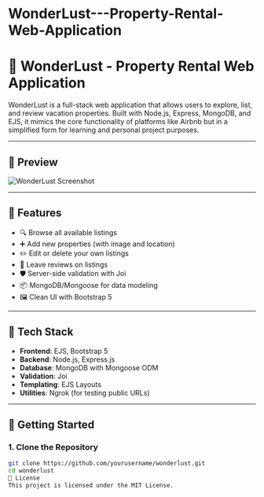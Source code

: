 # WonderLust---Property-Rental-Web-Application
# 🏡 WonderLust - Property Rental Web Application

WonderLust is a full-stack web application that allows users to explore, list, and review vacation properties. Built with Node.js, Express, MongoDB, and EJS, it mimics the core functionality of platforms like Airbnb but in a simplified form for learning and personal project purposes.

---

## 📸 Preview

![WonderLust Screenshot](public/images/preview.png) <!-- Replace with an actual screenshot path if available -->

---

## 🔧 Features

- 🔍 Browse all available listings
- ➕ Add new properties (with image and location)
- ✏️ Edit or delete your own listings
- 💬 Leave reviews on listings
- 🛡️ Server-side validation with Joi
- 📦 MongoDB/Mongoose for data modeling
- 🖼️ Clean UI with Bootstrap 5

---

## 🧰 Tech Stack

- **Frontend**: EJS, Bootstrap 5
- **Backend**: Node.js, Express.js
- **Database**: MongoDB with Mongoose ODM
- **Validation**: Joi
- **Templating**: EJS Layouts
- **Utilities**: Ngrok (for testing public URLs)

---

## 🚀 Getting Started

### 1. Clone the Repository

```bash
git clone https://github.com/yourusername/wonderlust.git
cd wonderlust
📄 License
This project is licensed under the MIT License.

